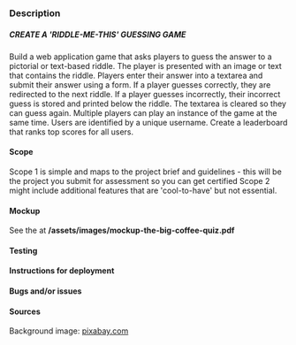 ### Description
##### CREATE A 'RIDDLE-ME-THIS' GUESSING GAME
Build a web application game that asks players to guess the answer to a pictorial or text-based riddle.
The player is presented with an image or text that contains the riddle. Players enter their answer into a textarea and submit their answer using a form.
If a player guesses correctly, they are redirected to the next riddle.
If a player guesses incorrectly, their incorrect guess is stored and printed below the riddle. The textarea is cleared so they can guess again.
Multiple players can play an instance of the game at the same time. Users are identified by a unique username.
Create a leaderboard that ranks top scores for all users.

#### Scope
Scope 1 is simple and maps to the project brief and guidelines - this will be the project you submit for assessment so you can get certified
Scope 2 might include additional features that are 'cool-to-have' but not essential. 

#### Mockup
See the at **/assets/images/mockup-the-big-coffee-quiz.pdf**

#### Testing


#### Instructions for deployment


#### Bugs and/or issues


#### Sources
Background image: [pixabay.com](https://pixabay.com/en/coffee-coffee-beans-drink-caffeine-1324126/)